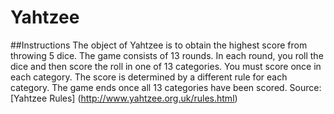 # Yahtzee
##Instructions
The object of Yahtzee is to obtain the highest score from throwing 5 dice.
The game consists of 13 rounds. In each round, you roll the dice and then score the roll in one of 13 categories. You must score once in each category. The score is determined by a different rule for each category.
The game ends once all 13 categories have been scored.
Source: [Yahtzee Rules] (http://www.yahtzee.org.uk/rules.html)
